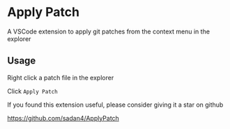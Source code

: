 # Apply Patch

A VSCode extension to apply git patches from the context menu in the explorer

## Usage

Right click a patch file in the explorer

Click `Apply Patch`

If you found this extension useful, please consider giving it a star on github

https://github.com/sadan4/ApplyPatch

